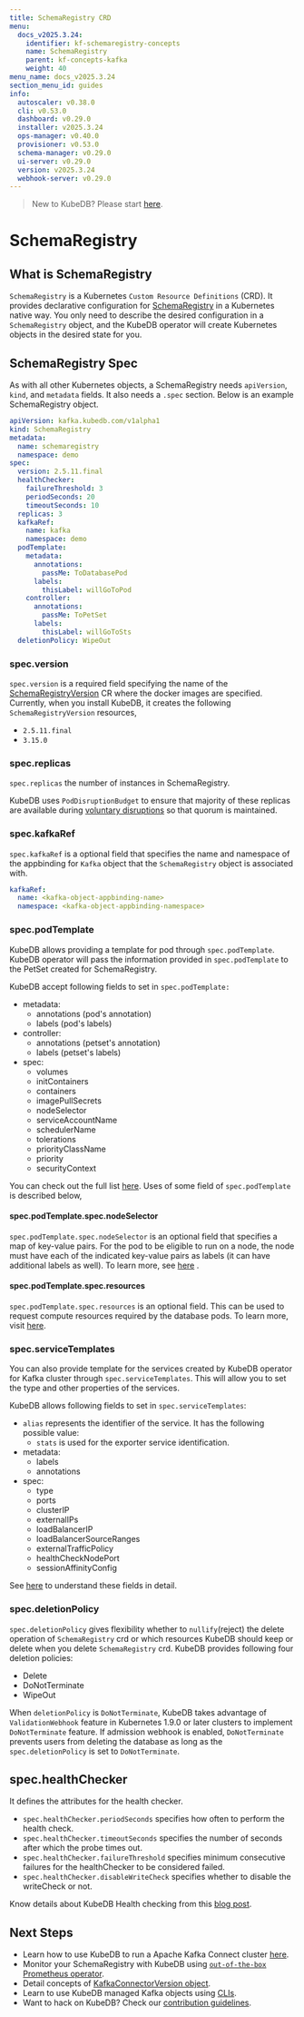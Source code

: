```yaml
---
title: SchemaRegistry CRD
menu:
  docs_v2025.3.24:
    identifier: kf-schemaregistry-concepts
    name: SchemaRegistry
    parent: kf-concepts-kafka
    weight: 40
menu_name: docs_v2025.3.24
section_menu_id: guides
info:
  autoscaler: v0.38.0
  cli: v0.53.0
  dashboard: v0.29.0
  installer: v2025.3.24
  ops-manager: v0.40.0
  provisioner: v0.53.0
  schema-manager: v0.29.0
  ui-server: v0.29.0
  version: v2025.3.24
  webhook-server: v0.29.0
---
```


> New to KubeDB? Please start [here](/docs/v2025.3.24/README).

# SchemaRegistry

## What is SchemaRegistry

`SchemaRegistry` is a Kubernetes `Custom Resource Definitions` (CRD). It provides declarative configuration for [SchemaRegistry](https://www.apicur.io/registry/) in a Kubernetes native way. You only need to describe the desired configuration in a `SchemaRegistry` object, and the KubeDB operator will create Kubernetes objects in the desired state for you.

## SchemaRegistry Spec

As with all other Kubernetes objects, a SchemaRegistry needs `apiVersion`, `kind`, and `metadata` fields. It also needs a `.spec` section. Below is an example SchemaRegistry object.

```yaml
apiVersion: kafka.kubedb.com/v1alpha1
kind: SchemaRegistry
metadata:
  name: schemaregistry
  namespace: demo
spec:
  version: 2.5.11.final
  healthChecker:
    failureThreshold: 3
    periodSeconds: 20
    timeoutSeconds: 10
  replicas: 3
  kafkaRef:
    name: kafka
    namespace: demo
  podTemplate:
    metadata:
      annotations:
        passMe: ToDatabasePod
      labels:
        thisLabel: willGoToPod
    controller:
      annotations:
        passMe: ToPetSet
      labels:
        thisLabel: willGoToSts
  deletionPolicy: WipeOut
```

### spec.version

`spec.version` is a required field specifying the name of the [SchemaRegistryVersion](/docs/v2025.3.24/guides/kafka/concepts/schemaregistryversion) CR where the docker images are specified. Currently, when you install KubeDB, it creates the following `SchemaRegistryVersion` resources,
- `2.5.11.final`
- `3.15.0`

### spec.replicas

`spec.replicas` the number of instances in SchemaRegistry.

KubeDB uses `PodDisruptionBudget` to ensure that majority of these replicas are available during [voluntary disruptions](https://kubernetes.io/docs/concepts/workloads/pods/disruptions/#voluntary-and-involuntary-disruptions) so that quorum is maintained.

### spec.kafkaRef

`spec.kafkaRef` is a optional field that specifies the name and namespace of the appbinding for `Kafka` object that the `SchemaRegistry` object is associated with.
```yaml
kafkaRef:
  name: <kafka-object-appbinding-name>
  namespace: <kafka-object-appbinding-namespace>
```

### spec.podTemplate

KubeDB allows providing a template for pod through `spec.podTemplate`. KubeDB operator will pass the information provided in `spec.podTemplate` to the PetSet created for SchemaRegistry.

KubeDB accept following fields to set in `spec.podTemplate:`

- metadata:
    - annotations (pod's annotation)
    - labels (pod's labels)
- controller:
    - annotations (petset's annotation)
    - labels (petset's labels)
- spec:
    - volumes
    - initContainers
    - containers
    - imagePullSecrets
    - nodeSelector
    - serviceAccountName
    - schedulerName
    - tolerations
    - priorityClassName
    - priority
    - securityContext

You can check out the full list [here](https://github.com/kmodules/offshoot-api/blob/39bf8b2/api/v2/types.go#L44-L279). Uses of some field of `spec.podTemplate` is described below,

#### spec.podTemplate.spec.nodeSelector

`spec.podTemplate.spec.nodeSelector` is an optional field that specifies a map of key-value pairs. For the pod to be eligible to run on a node, the node must have each of the indicated key-value pairs as labels (it can have additional labels as well). To learn more, see [here](https://kubernetes.io/docs/concepts/configuration/assign-pod-node/#nodeselector) .

#### spec.podTemplate.spec.resources

`spec.podTemplate.spec.resources` is an optional field. This can be used to request compute resources required by the database pods. To learn more, visit [here](http://kubernetes.io/docs/user-guide/compute-resources/).

### spec.serviceTemplates

You can also provide template for the services created by KubeDB operator for Kafka cluster through `spec.serviceTemplates`. This will allow you to set the type and other properties of the services.

KubeDB allows following fields to set in `spec.serviceTemplates`:
- `alias` represents the identifier of the service. It has the following possible value:
    - `stats` is used for the exporter service identification.
- metadata:
    - labels
    - annotations
- spec:
    - type
    - ports
    - clusterIP
    - externalIPs
    - loadBalancerIP
    - loadBalancerSourceRanges
    - externalTrafficPolicy
    - healthCheckNodePort
    - sessionAffinityConfig

See [here](https://github.com/kmodules/offshoot-api/blob/kubernetes-1.21.1/api/v1/types.go#L237) to understand these fields in detail.

### spec.deletionPolicy

`spec.deletionPolicy` gives flexibility whether to `nullify`(reject) the delete operation of `SchemaRegistry` crd or which resources KubeDB should keep or delete when you delete `SchemaRegistry` crd. KubeDB provides following four deletion policies:

- Delete
- DoNotTerminate
- WipeOut

When `deletionPolicy` is `DoNotTerminate`, KubeDB takes advantage of `ValidationWebhook` feature in Kubernetes 1.9.0 or later clusters to implement `DoNotTerminate` feature. If admission webhook is enabled, `DoNotTerminate` prevents users from deleting the database as long as the `spec.deletionPolicy` is set to `DoNotTerminate`.

## spec.healthChecker
It defines the attributes for the health checker.
- `spec.healthChecker.periodSeconds` specifies how often to perform the health check.
- `spec.healthChecker.timeoutSeconds` specifies the number of seconds after which the probe times out.
- `spec.healthChecker.failureThreshold` specifies minimum consecutive failures for the healthChecker to be considered failed.
- `spec.healthChecker.disableWriteCheck` specifies whether to disable the writeCheck or not.

Know details about KubeDB Health checking from this [blog post](https://appscode.com/blog/post/kubedb-health-checker/).

## Next Steps

- Learn how to use KubeDB to run a Apache Kafka Connect cluster [here](/docs/v2025.3.24/guides/kafka/README).
- Monitor your SchemaRegistry with KubeDB using [`out-of-the-box` Prometheus operator](/docs/v2025.3.24/guides/kafka/monitoring/using-prometheus-operator).
- Detail concepts of [KafkaConnectorVersion object](/docs/v2025.3.24/guides/kafka/concepts/kafkaconnectorversion).
- Learn to use KubeDB managed Kafka objects using [CLIs](/docs/v2025.3.24/guides/kafka/cli/cli).
- Want to hack on KubeDB? Check our [contribution guidelines](/docs/v2025.3.24/CONTRIBUTING).
